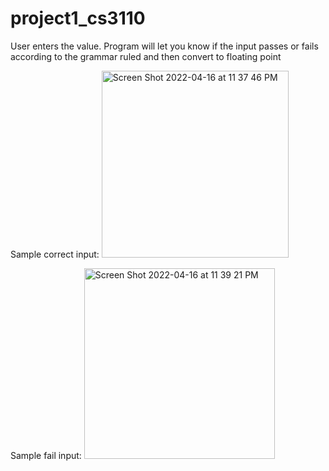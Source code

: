 # project1_cs3110

User enters the value. Program will let you know if the input passes or fails according to the grammar ruled and then convert to floating point

Sample correct input:
<img width="299" alt="Screen Shot 2022-04-16 at 11 37 46 PM" src="https://user-images.githubusercontent.com/71858595/163703663-2cd324be-1446-4e8e-8cd8-1618131a13b3.png">

Sample fail input:
<img width="305" alt="Screen Shot 2022-04-16 at 11 39 21 PM" src="https://user-images.githubusercontent.com/71858595/163703735-09416f2c-363b-48ee-9ce1-c3ed1327add3.png">


